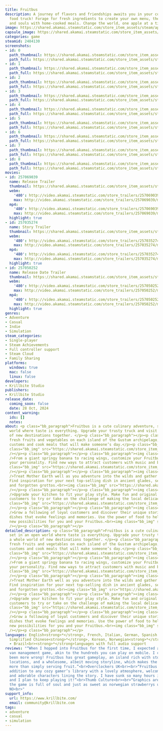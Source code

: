 ```yaml
---
title: Fruitbus
description: A journey of flavors and friendships awaits you in your cozy, customisable
  food truck! Forage for fresh ingredients to create your own menu, then feed tummies
  and souls with home-cooked meals. Change the world, one apple at a time.
image: https://shared.akamai.steamstatic.com/store_item_assets/steam/apps/2484130/header.jpg?t=1732473233
capsule_image: https://shared.akamai.steamstatic.com/store_item_assets/steam/apps/2484130/capsule_231x87.jpg?t=1732473233
categories: game
steamid: 2484130
screenshots:
- id: 0
  path_thumbnail: https://shared.akamai.steamstatic.com/store_item_assets/steam/apps/2484130/ss_4161b02e62449041df4727a43cc5e31a32248e3e.600x338.jpg?t=1732473233
  path_full: https://shared.akamai.steamstatic.com/store_item_assets/steam/apps/2484130/ss_4161b02e62449041df4727a43cc5e31a32248e3e.1920x1080.jpg?t=1732473233
- id: 1
  path_thumbnail: https://shared.akamai.steamstatic.com/store_item_assets/steam/apps/2484130/ss_9cf2c51cd6f63b6f9975ae5e62c90cc341a859c7.600x338.jpg?t=1732473233
  path_full: https://shared.akamai.steamstatic.com/store_item_assets/steam/apps/2484130/ss_9cf2c51cd6f63b6f9975ae5e62c90cc341a859c7.1920x1080.jpg?t=1732473233
- id: 2
  path_thumbnail: https://shared.akamai.steamstatic.com/store_item_assets/steam/apps/2484130/ss_a551f2d18604fa5affae3c90ef0acc24b905be71.600x338.jpg?t=1732473233
  path_full: https://shared.akamai.steamstatic.com/store_item_assets/steam/apps/2484130/ss_a551f2d18604fa5affae3c90ef0acc24b905be71.1920x1080.jpg?t=1732473233
- id: 3
  path_thumbnail: https://shared.akamai.steamstatic.com/store_item_assets/steam/apps/2484130/ss_6744465b572b513ebb5279a9e8a809560efc6e21.600x338.jpg?t=1732473233
  path_full: https://shared.akamai.steamstatic.com/store_item_assets/steam/apps/2484130/ss_6744465b572b513ebb5279a9e8a809560efc6e21.1920x1080.jpg?t=1732473233
- id: 4
  path_thumbnail: https://shared.akamai.steamstatic.com/store_item_assets/steam/apps/2484130/ss_715a3e7aff4a5b9de8327ae2e0e58d20d09570cd.600x338.jpg?t=1732473233
  path_full: https://shared.akamai.steamstatic.com/store_item_assets/steam/apps/2484130/ss_715a3e7aff4a5b9de8327ae2e0e58d20d09570cd.1920x1080.jpg?t=1732473233
- id: 5
  path_thumbnail: https://shared.akamai.steamstatic.com/store_item_assets/steam/apps/2484130/ss_63d97f15e5ac660bb62c390606f5d923d6221ad5.600x338.jpg?t=1732473233
  path_full: https://shared.akamai.steamstatic.com/store_item_assets/steam/apps/2484130/ss_63d97f15e5ac660bb62c390606f5d923d6221ad5.1920x1080.jpg?t=1732473233
- id: 6
  path_thumbnail: https://shared.akamai.steamstatic.com/store_item_assets/steam/apps/2484130/ss_5fef18ce20157d60b2f936ea9f0583970e8a40bd.600x338.jpg?t=1732473233
  path_full: https://shared.akamai.steamstatic.com/store_item_assets/steam/apps/2484130/ss_5fef18ce20157d60b2f936ea9f0583970e8a40bd.1920x1080.jpg?t=1732473233
- id: 7
  path_thumbnail: https://shared.akamai.steamstatic.com/store_item_assets/steam/apps/2484130/ss_c539cad1f7952f0938dcba81161f8567ad6d0e89.600x338.jpg?t=1732473233
  path_full: https://shared.akamai.steamstatic.com/store_item_assets/steam/apps/2484130/ss_c539cad1f7952f0938dcba81161f8567ad6d0e89.1920x1080.jpg?t=1732473233
- id: 8
  path_thumbnail: https://shared.akamai.steamstatic.com/store_item_assets/steam/apps/2484130/ss_5a3224d2d460a3887a3e8716752c5fd4443f8f18.600x338.jpg?t=1732473233
  path_full: https://shared.akamai.steamstatic.com/store_item_assets/steam/apps/2484130/ss_5a3224d2d460a3887a3e8716752c5fd4443f8f18.1920x1080.jpg?t=1732473233
movies:
- id: 257069039
  name: Release Trailer
  thumbnail: https://shared.akamai.steamstatic.com/store_item_assets/steam/apps/257069039/437a5f9220c361f490f521f7092a70c4eee271f1/movie_600x337.jpg?t=1730130308
  webm:
    '480': http://video.akamai.steamstatic.com/store_trailers/257069039/movie480_vp9.webm?t=1730130308
    max: http://video.akamai.steamstatic.com/store_trailers/257069039/movie_max_vp9.webm?t=1730130308
  mp4:
    '480': http://video.akamai.steamstatic.com/store_trailers/257069039/movie480.mp4?t=1730130308
    max: http://video.akamai.steamstatic.com/store_trailers/257069039/movie_max.mp4?t=1730130308
  highlight: true
- id: 257035274
  name: Story Trailer
  thumbnail: https://shared.akamai.steamstatic.com/store_item_assets/steam/apps/257035274/movie.293x165.jpg?t=1724850646
  webm:
    '480': http://video.akamai.steamstatic.com/store_trailers/257035274/movie480_vp9.webm?t=1724850646
    max: http://video.akamai.steamstatic.com/store_trailers/257035274/movie_max_vp9.webm?t=1724850646
  mp4:
    '480': http://video.akamai.steamstatic.com/store_trailers/257035274/movie480.mp4?t=1724850646
    max: http://video.akamai.steamstatic.com/store_trailers/257035274/movie_max.mp4?t=1724850646
  highlight: true
- id: 257050252
  name: Release Date Trailer
  thumbnail: https://shared.akamai.steamstatic.com/store_item_assets/steam/apps/257050252/movie.293x165.jpg?t=1725871093
  webm:
    '480': http://video.akamai.steamstatic.com/store_trailers/257050252/movie480_vp9.webm?t=1725871093
    max: http://video.akamai.steamstatic.com/store_trailers/257050252/movie_max_vp9.webm?t=1725871093
  mp4:
    '480': http://video.akamai.steamstatic.com/store_trailers/257050252/movie480.mp4?t=1725871093
    max: http://video.akamai.steamstatic.com/store_trailers/257050252/movie_max.mp4?t=1725871093
  highlight: true
genres:
- Adventure
- Casual
- Indie
- Simulation
steam_categories:
- Single-player
- Steam Achievements
- Full controller support
- Steam Cloud
- Family Sharing
platforms:
  windows: true
  mac: false
  linux: false
developers:
- Krillbite Studio
publishers:
- Krillbite Studio
release_date:
  coming_soon: false
  date: 28 Oct, 2024
content_warning:
  ids: []
  notes:
about: <p class="bb_paragraph">Fruitbus is a cute culinary adventure, set in an open
  world where taste is everything. Upgrade your trusty truck and visit a whole world
  of new destinations together. </p><p class="bb_paragraph"></p><p class="bb_paragraph">Discover
  fresh fruits and vegetables on each island of the Gustum archipelago, learn their
  customs and cook meals that will make someone’s day.</p><p class="bb_paragraph"><img
  class="bb_img" src="https://shared.akamai.steamstatic.com/store_item_assets/steam/apps/2484130/extras/Storepage_GIFs_1.gif?t=1732473233"
  /></p><p class="bb_paragraph"></p><p class="bb_paragraph"><img class="bb_img" src="https://shared.akamai.steamstatic.com/store_item_assets/steam/apps/2484130/extras/Upgrade_your_fruitbus_center.png?t=1732473233"
  />From a giant springy banana to racing wings, customize your Fruitbus to reflect
  your personality. Find new ways to attract customers with music and bright colors.  <br><img
  class="bb_img" src="https://shared.akamai.steamstatic.com/store_item_assets/steam/apps/2484130/extras/Storepage_GIFs_2.gif?t=1732473233"
  /></p><p class="bb_paragraph"></p><p class="bb_paragraph"><img class="bb_img" src="https://shared.akamai.steamstatic.com/store_item_assets/steam/apps/2484130/extras/ForageInTheWildsCenter.png?t=1732473233"
  />Treat Mother Earth well as you adventure into the wilds and gather ingredients.
  Find inspiration for your next top-selling dish in ancient glades, secret groves,
  and forgotten grottos.<br><img class="bb_img" src="https://shared.akamai.steamstatic.com/store_item_assets/steam/apps/2484130/extras/Storepage_GIFs_3.gif?t=1732473233"
  /></p><p class="bb_paragraph"></p><p class="bb_paragraph"><img class="bb_img" src="https://shared.akamai.steamstatic.com/store_item_assets/steam/apps/2484130/extras/RefineYourRecipiesCenter.png?t=1732473233"
  />Upgrade your kitchen to fit your play style. Make fun and original dishes for
  customers to try or take on the challenge of making the local delicacy.</p><p class="bb_paragraph"><img
  class="bb_img" src="https://shared.akamai.steamstatic.com/store_item_assets/steam/apps/2484130/extras/Storepage_Gif_4_2.gif?t=1732473233"
  /></p><p class="bb_paragraph"></p><p class="bb_paragraph"><img class="bb_img" src="https://shared.akamai.steamstatic.com/store_item_assets/steam/apps/2484130/extras/FoodForTheSoulCenter.png?t=1732473233"
  />Grow a following of loyal customers and discover their unique stories by creating
  dishes that evoke feelings and memories. Use the power of food to help and unlock
  new possibilities for you and your Fruitbus.<br><img class="bb_img" src="https://shared.akamai.steamstatic.com/store_item_assets/steam/apps/2484130/extras/Storepage_GIFs_5.gif?t=1732473233"
  /></p><p class="bb_paragraph"></p>
detailed_description: <p class="bb_paragraph">Fruitbus is a cute culinary adventure,
  set in an open world where taste is everything. Upgrade your trusty truck and visit
  a whole world of new destinations together. </p><p class="bb_paragraph"></p><p class="bb_paragraph">Discover
  fresh fruits and vegetables on each island of the Gustum archipelago, learn their
  customs and cook meals that will make someone’s day.</p><p class="bb_paragraph"><img
  class="bb_img" src="https://shared.akamai.steamstatic.com/store_item_assets/steam/apps/2484130/extras/Storepage_GIFs_1.gif?t=1732473233"
  /></p><p class="bb_paragraph"></p><p class="bb_paragraph"><img class="bb_img" src="https://shared.akamai.steamstatic.com/store_item_assets/steam/apps/2484130/extras/Upgrade_your_fruitbus_center.png?t=1732473233"
  />From a giant springy banana to racing wings, customize your Fruitbus to reflect
  your personality. Find new ways to attract customers with music and bright colors.  <br><img
  class="bb_img" src="https://shared.akamai.steamstatic.com/store_item_assets/steam/apps/2484130/extras/Storepage_GIFs_2.gif?t=1732473233"
  /></p><p class="bb_paragraph"></p><p class="bb_paragraph"><img class="bb_img" src="https://shared.akamai.steamstatic.com/store_item_assets/steam/apps/2484130/extras/ForageInTheWildsCenter.png?t=1732473233"
  />Treat Mother Earth well as you adventure into the wilds and gather ingredients.
  Find inspiration for your next top-selling dish in ancient glades, secret groves,
  and forgotten grottos.<br><img class="bb_img" src="https://shared.akamai.steamstatic.com/store_item_assets/steam/apps/2484130/extras/Storepage_GIFs_3.gif?t=1732473233"
  /></p><p class="bb_paragraph"></p><p class="bb_paragraph"><img class="bb_img" src="https://shared.akamai.steamstatic.com/store_item_assets/steam/apps/2484130/extras/RefineYourRecipiesCenter.png?t=1732473233"
  />Upgrade your kitchen to fit your play style. Make fun and original dishes for
  customers to try or take on the challenge of making the local delicacy.</p><p class="bb_paragraph"><img
  class="bb_img" src="https://shared.akamai.steamstatic.com/store_item_assets/steam/apps/2484130/extras/Storepage_Gif_4_2.gif?t=1732473233"
  /></p><p class="bb_paragraph"></p><p class="bb_paragraph"><img class="bb_img" src="https://shared.akamai.steamstatic.com/store_item_assets/steam/apps/2484130/extras/FoodForTheSoulCenter.png?t=1732473233"
  />Grow a following of loyal customers and discover their unique stories by creating
  dishes that evoke feelings and memories. Use the power of food to help and unlock
  new possibilities for you and your Fruitbus.<br><img class="bb_img" src="https://shared.akamai.steamstatic.com/store_item_assets/steam/apps/2484130/extras/Storepage_GIFs_5.gif?t=1732473233"
  /></p><p class="bb_paragraph"></p>
languages: English<strong>*</strong>, French, Italian, German, Spanish - Spain, Japanese<strong>*</strong>,
  Simplified Chinese<strong>*</strong>, Korean, Norwegian<strong>*</strong>, Portuguese
  - Brazil<br><strong>*</strong>languages with full audio support
reviews: "“When I hopped into Fruitbus for the first time, I expected a typical food
  van management game, akin to the hundreds you can play on mobile. I couldn’t have
  been more wrong! Fruitbus has great gameplay, an island rich with stories and interesting
  locations, and a wholesome, albeit moving storyline, which makes the game so much
  more than simply serving fruit.”<br>Overclockers UK<br><br>“Fruitbus is the perfect
  addition to any cozy gamer’s library with a lovely atmosphere, welcoming graphics
  and adorable characters lining the story. I have sunk so many hours into this game
  and I plan to keep playing it!”<br>Thumb Culture<br><br>“Graphics are beautiful,
  the game is full of soul and just as sweet as norwegian strawberrys used to be.”<br>Gamer
  NO<br>"
support_info:
  url: https://www.krillbite.com/
  email: community@krillbite.com
tags:
- adventure
- casual
- simulation
---
```


